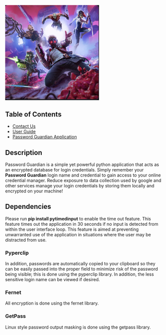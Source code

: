 
<img width="60%" height="30%" src="public/images/guardians.png"> 

## Table of Contents
   - [Contact Us](./pages/user_guide.html)
   - [User Guide](./pages/contact_us.html)
   - [Password Guardian Application](https://github.com/Guardians-of-the-Software-Galaxy/password-guardian)

## Description

Password Guardian is a simple yet powerful python application that acts as an encrypted database for login credentials. Simply remember your **Password Guardian** login name and credential to gain access to your online credential manager. Reduce exposure to data collection used by google and other services manage your login credentials by storing them locally and encrypted on your machine! 

## Dependencies

Please run **pip install pytimedinput** to enable the time out feature. This feature times out the application in 30 seconds if no input is detected from within the user interface loop. This feature is aimed at preventing unwarranted use of the application in situations where the user may be distracted from use.

### Pyperclip

In addition, passwords are automatically copied to your clipboard so they can be easily passed into the proper field to minimize risk of the password being visible; this is done using the pyperclip library. In addition, the less sensitive login name can be viewed if desired.

### Fernet

All encryption is done using the fernet library. 

### GetPass

Linux style password output masking is done using the getpass library.




